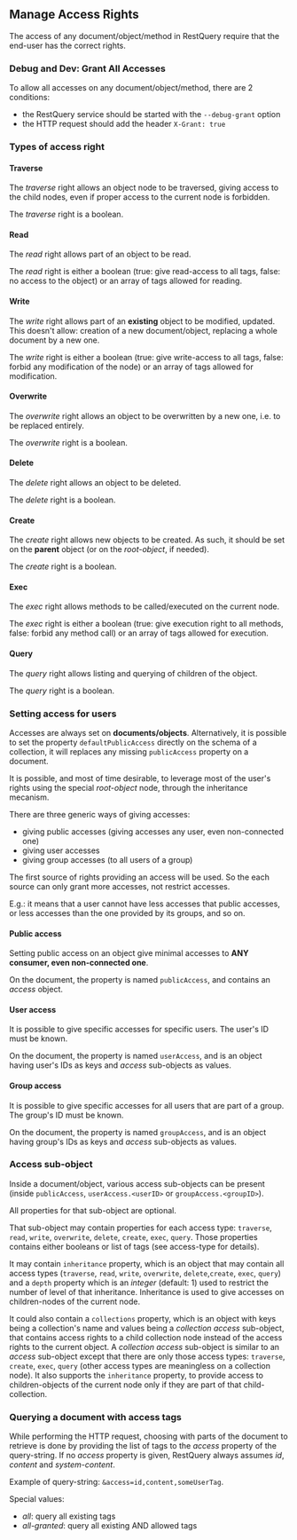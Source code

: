 
## Manage Access Rights

The access of any document/object/method in RestQuery require that the end-user has the correct rights.



### Debug and Dev: Grant All Accesses

To allow all accesses on any document/object/method, there are 2 conditions:

* the RestQuery service should be started with the `--debug-grant` option
* the HTTP request should add the header `X-Grant: true`



### Types of access right

#### Traverse

The *traverse* right allows an object node to be traversed, giving access to the child nodes, even if proper access
to the current node is forbidden.

The *traverse* right is a boolean.



#### Read

The *read* right allows part of an object to be read.

The *read* right is either a boolean (true: give read-access to all tags, false: no access to the object)
or an array of tags allowed for reading.



#### Write

The *write* right allows part of an **existing** object to be modified, updated.
This doesn't allow: creation of a new document/object, replacing a whole document by a new one.

The *write* right is either a boolean (true: give write-access to all tags, false: forbid any modification of the node)
or an array of tags allowed for modification.



#### Overwrite

The *overwrite* right allows an object to be overwritten by a new one, i.e. to be replaced entirely.

The *overwrite* right is a boolean.



#### Delete

The *delete* right allows an object to be deleted.

The *delete* right is a boolean.



#### Create

The *create* right allows new objects to be created.
As such, it should be set on the **parent** object (or on the *root-object*, if needed).

The *create* right is a boolean.



#### Exec

The *exec* right allows methods to be called/executed on the current node.

The *exec* right is either a boolean (true: give execution right to all methods, false: forbid any method call)
or an array of tags allowed for execution.



#### Query

The *query* right allows listing and querying of children of the object.

The *query* right is a boolean.



### Setting access for users

Accesses are always set on **documents/objects**.
Alternatively, it is possible to set the property `defaultPublicAccess` directly on the schema of a collection,
it will replaces any missing `publicAccess` property on a document.

It is possible, and most of time desirable, to leverage most of the user's rights using the special *root-object* node,
through the inheritance mecanism.

There are three generic ways of giving accesses:

* giving public accesses (giving accesses any user, even non-connected one)
* giving user accesses
* giving group accesses (to all users of a group)

The first source of rights providing an access will be used.
So the each source can only grant more accesses, not restrict accesses.

E.g.: it means that a user cannot have less accesses that public accesses, or less accesses than the one provided by its groups,
and so on.



#### Public access

Setting public access on an object give minimal accesses to **ANY consumer, even non-connected one**.

On the document, the property is named `publicAccess`, and contains an *access* object.



#### User access

It is possible to give specific accesses for specific users.
The user's ID must be known.

On the document, the property is named `userAccess`, and is an object having user's IDs as keys and
*access* sub-objects as values.



#### Group access

It is possible to give specific accesses for all users that are part of a group.
The group's ID must be known.

On the document, the property is named `groupAccess`, and is an object having group's IDs as keys and
*access* sub-objects as values.



### Access sub-object

Inside a document/object, various access sub-objects can be present (inside `publicAccess`, `userAccess.<userID>`
or `groupAccess.<groupID>`).

All properties for that sub-object are optional.

That sub-object may contain properties for each access type: `traverse`, `read`, `write`, `overwrite`, `delete`,
`create`, `exec`, `query`.
Those properties contains either booleans or list of tags (see access-type for details).

It may contain `inheritance` property, which is an object that may contain all access types (`traverse`, `read`,
`write`, `overwrite`, `delete`,`create`, `exec`, `query`) and a `depth` property which is an *integer* (default: 1)
used  to restrict the number of level of that inheritance.
Inheritance is used to give accesses on children-nodes of the current node.

It could also contain a `collections` property, which is an object with keys being a collection's name and values being
a *collection access* sub-object, that contains access rights to a child collection node instead of the access rights
to the current object.
A *collection access* sub-object is similar to an *access* sub-object except that there are only those access
types: `traverse`, `create`, `exec`, `query` (other access types are meaningless on a collection node).
It also supports the `inheritance` property, to provide access to children-objects of the current node only if they are
part of that child-collection.



### Querying a document with access tags

While performing the HTTP request, choosing with parts of the document to retrieve is done by providing the list of tags
to the *access* property of the query-string.
If no *access* property is given, RestQuery always assumes *id*, *content* and *system-content*.

Example of query-string: `&access=id,content,someUserTag`.

Special values:

* *all*: query all existing tags
* *all-granted*: query all existing AND allowed tags


